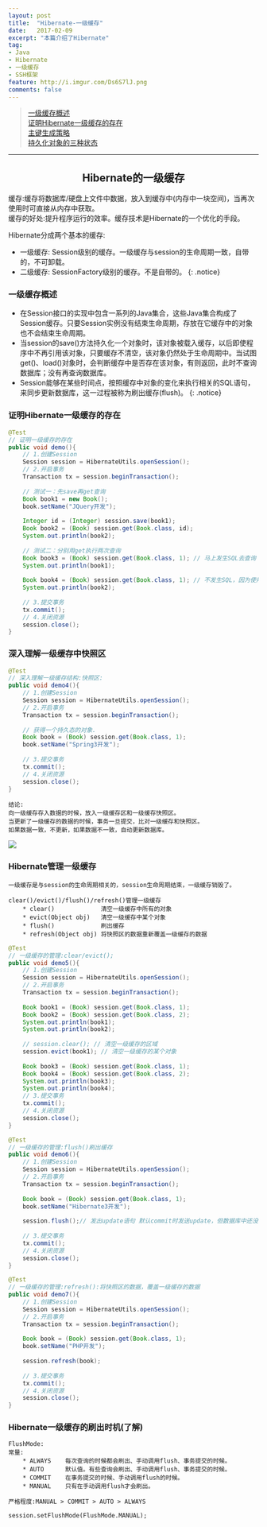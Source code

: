 ```yaml
---
layout: post
title:  "Hibernate-一级缓存"
date:   2017-02-09
excerpt: "本篇介绍了Hibernate"
tag:
- Java 
- Hibernate
- 一级缓存
- SSH框架
feature: http://i.imgur.com/Ds6S7lJ.png
comments: false
---  
```


><a href="#1">一级缓存概述</a>    
><a href="#2">证明Hibernate一级缓存的存在</a>  
><a href="#3">主键生成策略</a>  
><a href="#4">持久化对象的三种状态</a>  


***

## <center>Hibernate的一级缓存</center>

缓存:缓存将数据库/硬盘上文件中数据，放入到缓存中(内存中一块空间)，当再次使用时可直接从内存中获取。  
缓存的好处:提升程序运行的效率。缓存技术是Hibernate的一个优化的手段。  

Hibernate分成两个基本的缓存:  

* 一级缓存: Session级别的缓存。一级缓存与session的生命周期一致，自带的，不可卸载。  
* 二级缓存: SessionFactory级别的缓存。不是自带的。
{: .notice}


### 一级缓存概述

* 在Session接口的实现中包含一系列的Java集合，这些Java集合构成了Session缓存。只要Session实例没有结束生命周期，存放在它缓存中的对象也不会结束生命周期。  
* 当session的save()方法持久化一个对象时，该对象被载入缓存，以后即使程序中不再引用该对象，只要缓存不清空，该对象仍然处于生命周期中。当试图get()、load()对象时，会判断缓存中是否存在该对象，有则返回，此时不查询数据库；没有再查询数据库。  
* Session能够在某些时间点，按照缓存中对象的变化来执行相关的SQL语句，来同步更新数据库，这一过程被称为刷出缓存(flush)。
{: .notice}



### 证明Hibernate一级缓存的存在

```java
@Test
// 证明一级缓存的存在
public void demo(){
	// 1.创建Session
	Session session = HibernateUtils.openSession();
	// 2.开启事务
	Transaction tx = session.beginTransaction();		
	
	// 测试一：先save再get查询
	Book book1 = new Book();
	book.setName("JQuery开发");
	
	Integer id = (Integer) session.save(book1);
	Book book2 = (Book) session.get(Book.class, id); 
	System.out.println(book2);
	
	// 测试二：分别用get执行两次查询
	Book book3 = (Book) session.get(Book.class, 1); // 马上发生SQL去查询
	System.out.println(book1);
	
	Book book4 = (Book) session.get(Book.class, 1); // 不发生SQL，因为使用一级缓存的数据
	System.out.println(book2);
	
	// 3.提交事务
	tx.commit();
	// 4.关闭资源
	session.close();
}
```


### 深入理解一级缓存中快照区

```java
@Test
// 深入理解一级缓存结构:快照区:
public void demo4(){
	// 1.创建Session
	Session session = HibernateUtils.openSession();
	// 2.开启事务
	Transaction tx = session.beginTransaction();
	
	// 获得一个持久态的对象.
	Book book = (Book) session.get(Book.class, 1);
	book.setName("Spring3开发");
	
	// 3.提交事务
	tx.commit();
	// 4.关闭资源
	session.close();
}
```

```
结论:
向一级缓存存入数据的时候，放入一级缓存区和一级缓存快照区。
当更新了一级缓存的数据的时候，事务一旦提交，比对一级缓存和快照区。
如果数据一致，不更新，如果数据不一致，自动更新数据库。
```

![](http://ww4.sinaimg.cn/large/83e1667djw1f9cc8hoh6zj21sa0okaip.jpg)


### Hibernate管理一级缓存

```
一级缓存是与session的生命周期相关的，session生命周期结束，一级缓存销毁了。

clear()/evict()/flush()/refresh()管理一级缓存
	* clear()			  清空一级缓存中所有的对象
	* evict(Object obj)	  清空一级缓存中某个对象
	* flush()			  刷出缓存
	* refresh(Object obj) 将快照区的数据重新覆盖一级缓存的数据
```

```java
@Test
// 一级缓存的管理:clear/evict();
public void demo5(){
	// 1.创建Session
	Session session = HibernateUtils.openSession();
	// 2.开启事务
	Transaction tx = session.beginTransaction();
	
	Book book1 = (Book) session.get(Book.class, 1);
	Book book2 = (Book) session.get(Book.class, 2);
	System.out.println(book1);
	System.out.println(book2);
	
	// session.clear(); // 清空一级缓存的区域
	session.evict(book1); // 清空一级缓存的某个对象
	
	Book book3 = (Book) session.get(Book.class, 1);
	Book book4 = (Book) session.get(Book.class, 2);
	System.out.println(book3);
	System.out.println(book4);
	// 3.提交事务
	tx.commit();
	// 4.关闭资源
	session.close();
}
```

```java
@Test
// 一级缓存的管理:flush()刷出缓存
public void demo6(){
	// 1.创建Session
	Session session = HibernateUtils.openSession();
	// 2.开启事务
	Transaction tx = session.beginTransaction();
	
	Book book = (Book) session.get(Book.class, 1);
	book.setName("Hibernate3开发");
	
	session.flush();// 发出update语句 默认commit时发送update，但数据库中还没有更新，需要commit
	
	// 3.提交事务
	tx.commit();
	// 4.关闭资源
	session.close();
}
```

```java
@Test
// 一级缓存的管理:refresh():将快照区的数据，覆盖一级缓存的数据
public void demo7(){
	// 1.创建Session
	Session session = HibernateUtils.openSession();
	// 2.开启事务
	Transaction tx = session.beginTransaction();	
	
	Book book = (Book) session.get(Book.class, 1);
	book.setName("PHP开发");
	
	session.refresh(book);
	
	// 3.提交事务
	tx.commit();
	// 4.关闭资源
	session.close();
}
```

### Hibernate一级缓存的刷出时机(了解)

```
FlushMode:
常量:
	* ALWAYS	每次查询的时候都会刷出、手动调用flush、事务提交的时候。
	* AUTO		默认值。有些查询会刷出、手动调用flush、事务提交的时候。
	* COMMIT	在事务提交的时候、手动调用flush的时候。
	* MANUAL	只有在手动调用flush才会刷出。

严格程度:MANUAL > COMMIT > AUTO > ALWAYS

session.setFlushMode(FlushMode.MANUAL);
```















